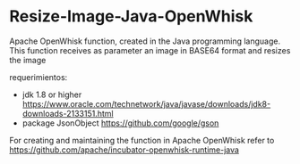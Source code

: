 # Resize-Image-Java-OpenWhisk
Apache OpenWhisk function, created in the Java programming language. This function receives as parameter an image in BASE64 format and resizes the image 

requerimientos: 
  * jdk 1.8 or higher  https://www.oracle.com/technetwork/java/javase/downloads/jdk8-downloads-2133151.html
  * package JsonObject  https://github.com/google/gson
  

For creating and maintaining the function in Apache OpenWhisk refer to https://github.com/apache/incubator-openwhisk-runtime-java

